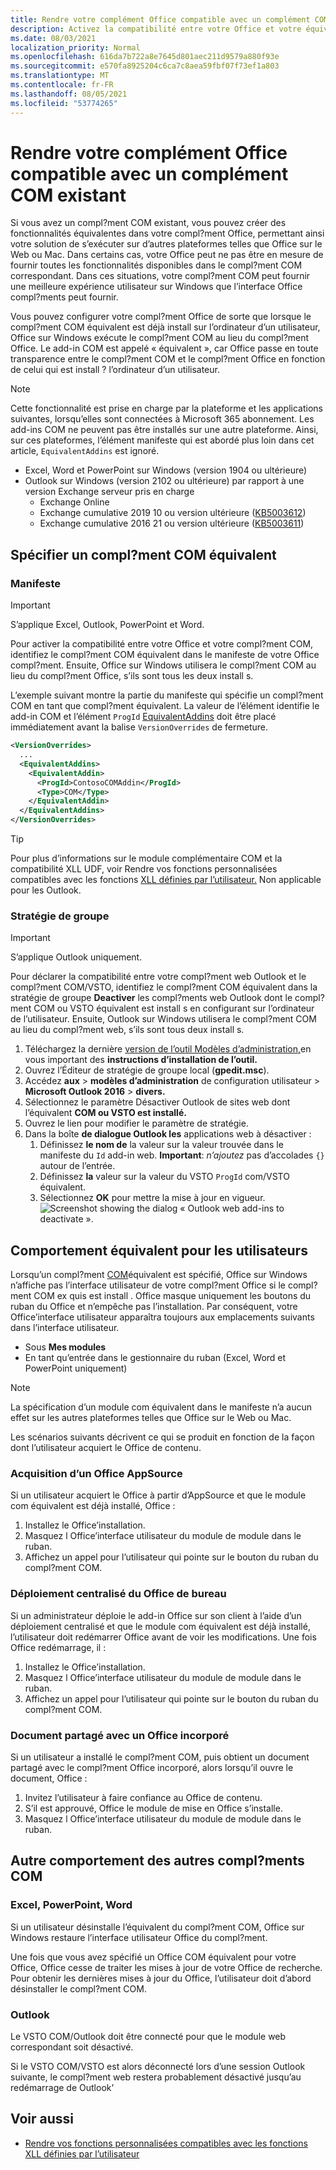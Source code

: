 ```yaml
---
title: Rendre votre complément Office compatible avec un complément COM existant
description: Activez la compatibilité entre votre Office et votre équivalent COM.
ms.date: 08/03/2021
localization_priority: Normal
ms.openlocfilehash: 616da7b722a8e7645d801aec211d9579a880f93e
ms.sourcegitcommit: e570fa8925204c6ca7c8aea59fbf07f73ef1a803
ms.translationtype: MT
ms.contentlocale: fr-FR
ms.lasthandoff: 08/05/2021
ms.locfileid: "53774265"
---
```

# <a name="make-your-office-add-in-compatible-with-an-existing-com-add-in"></a>Rendre votre complément Office compatible avec un complément COM existant

Si vous avez un compl?ment COM existant, vous pouvez créer des fonctionnalités équivalentes dans votre compl?ment Office, permettant ainsi votre solution de s’exécuter sur d’autres plateformes telles que Office sur le Web ou Mac. Dans certains cas, votre Office peut ne pas être en mesure de fournir toutes les fonctionnalités disponibles dans le compl?ment COM correspondant. Dans ces situations, votre compl?ment COM peut fournir une meilleure expérience utilisateur sur Windows que l’interface Office compl?ments peut fournir.

Vous pouvez configurer votre compl?ment Office de sorte que lorsque le compl?ment COM équivalent est déjà install sur l’ordinateur d’un utilisateur, Office sur Windows exécute le compl?ment COM au lieu du compl?ment Office. Le add-in COM est appelé « équivalent », car Office passe en toute transparence entre le compl?ment COM et le compl?ment Office en fonction de celui qui est install ? l’ordinateur d’un utilisateur.

> [!NOTE]
> Cette fonctionnalité est prise en charge par la plateforme et les applications suivantes, lorsqu’elles sont connectées à Microsoft 365 abonnement. Les add-ins COM ne peuvent pas être installés sur une autre plateforme. Ainsi, sur ces plateformes, l’élément manifeste qui est abordé plus loin dans cet article, `EquivalentAddins` est ignoré.
>
> - Excel, Word et PowerPoint sur Windows (version 1904 ou ultérieure)
> - Outlook sur Windows (version 2102 ou ultérieure) par rapport à une version Exchange serveur pris en charge
>   - Exchange Online
>   - Exchange cumulative 2019 10 ou version ultérieure ([KB5003612](https://support.microsoft.com/topic/cumulative-update-10-for-exchange-server-2019-kb5003612-b1434cad-3fbc-4dc3-844d-82568e8d4344))
>   - Exchange cumulative 2016 21 ou version ultérieure ([KB5003611](https://support.microsoft.com/topic/cumulative-update-21-for-exchange-server-2016-kb5003611-b7ba1656-abba-4a0b-9be9-dac45095d969))

## <a name="specify-an-equivalent-com-add-in"></a>Spécifier un compl?ment COM équivalent

### <a name="manifest"></a>Manifeste

> [!IMPORTANT]
> S’applique Excel, Outlook, PowerPoint et Word.

Pour activer la compatibilité entre votre Office et votre compl?ment COM, identifiez [](add-in-manifests.md) le compl?ment COM équivalent dans le manifeste de votre Office compl?ment. Ensuite, Office sur Windows utilisera le compl?ment COM au lieu du compl?ment Office, s’ils sont tous les deux install s.

L’exemple suivant montre la partie du manifeste qui spécifie un compl?ment COM en tant que compl?ment équivalent. La valeur de l’élément identifie le add-in COM et l’élément `ProgId` [EquivalentAddins](../reference/manifest/equivalentaddins.md) doit être placé immédiatement avant la balise `VersionOverrides` de fermeture.

```xml
<VersionOverrides>
  ...
  <EquivalentAddins>
    <EquivalentAddin>
      <ProgId>ContosoCOMAddin</ProgId>
      <Type>COM</Type>
    </EquivalentAddin>
  </EquivalentAddins>
</VersionOverrides>
```

> [!TIP]
> Pour plus d’informations sur le module complémentaire COM et la compatibilité XLL UDF, voir Rendre vos fonctions personnalisées compatibles avec les fonctions [XLL définies par l’utilisateur.](../excel/make-custom-functions-compatible-with-xll-udf.md) Non applicable pour les Outlook.

### <a name="group-policy"></a>Stratégie de groupe

> [!IMPORTANT]
> S’applique Outlook uniquement.

Pour déclarer la compatibilité entre votre compl?ment web Outlook et le compl?ment COM/VSTO, identifiez le compl?ment COM équivalent dans la stratégie de groupe **Deactiver** les compl?ments web Outlook dont le compl?ment COM ou VSTO équivalent est install s en configurant sur l’ordinateur de l’utilisateur. Ensuite, Outlook sur Windows utilisera le compl?ment COM au lieu du compl?ment web, s’ils sont tous deux install s.

1. Téléchargez la dernière [version de l’outil Modèles d’administration,](https://www.microsoft.com/download/details.aspx?id=49030)en vous important des **instructions d’installation de l’outil.**
1. Ouvrez l’Éditeur de stratégie de groupe local (**gpedit.msc**).
1. Accédez **aux**  >  **modèles d’administration** de configuration utilisateur   >  **Microsoft Outlook 2016**  >  **divers.**
1. Sélectionnez le paramètre Désactiver Outlook de sites web dont l’équivalent **COM ou VSTO est installé.**
1. Ouvrez le lien pour modifier le paramètre de stratégie.
1. Dans la boîte **de dialogue Outlook les** applications web à désactiver :
    1. Définissez **le nom de** la valeur sur la valeur trouvée dans le manifeste du `Id` add-in web. **Important**: *n’ajoutez* pas d’accolades `{}` autour de l’entrée.
    1. Définissez **la** valeur sur la valeur du VSTO `ProgId` com/VSTO équivalent.
    1. Sélectionnez **OK** pour mettre la mise à jour en vigueur.
    ![Screenshot showing the dialog « Outlook web add-ins to deactivate ».](../images/outlook-deactivate-gpo-dialog.png)

## <a name="equivalent-behavior-for-users"></a>Comportement équivalent pour les utilisateurs

Lorsqu’un compl?ment [COM](#specify-an-equivalent-com-add-in)équivalent est spécifié, Office sur Windows n’affiche pas l’interface utilisateur de votre compl?ment Office si le compl?ment COM ex quis est install . Office masque uniquement les boutons du ruban du Office et n’empêche pas l’installation. Par conséquent, votre Office’interface utilisateur apparaîtra toujours aux emplacements suivants dans l’interface utilisateur.

- Sous **Mes modules**
- En tant qu’entrée dans le gestionnaire du ruban (Excel, Word et PowerPoint uniquement)

> [!NOTE]
> La spécification d’un module com équivalent dans le manifeste n’a aucun effet sur les autres plateformes telles que Office sur le Web ou Mac.

Les scénarios suivants décrivent ce qui se produit en fonction de la façon dont l’utilisateur acquiert le Office de contenu.

### <a name="appsource-acquisition-of-an-office-add-in"></a>Acquisition d’un Office AppSource

Si un utilisateur acquiert le Office à partir d’AppSource et que le module com équivalent est déjà installé, Office :

1. Installez le Office’installation.
2. Masquez l Office’interface utilisateur du module de module dans le ruban.
3. Affichez un appel pour l’utilisateur qui pointe sur le bouton du ruban du compl?ment COM.

### <a name="centralized-deployment-of-office-add-in"></a>Déploiement centralisé du Office de bureau

Si un administrateur déploie le add-in Office sur son client à l’aide d’un déploiement centralisé et que le module com équivalent est déjà installé, l’utilisateur doit redémarrer Office avant de voir les modifications. Une fois Office redémarrage, il :

1. Installez le Office’installation.
2. Masquez l Office’interface utilisateur du module de module dans le ruban.
3. Affichez un appel pour l’utilisateur qui pointe sur le bouton du ruban du compl?ment COM.

### <a name="document-shared-with-embedded-office-add-in"></a>Document partagé avec un Office incorporé

Si un utilisateur a installé le compl?ment COM, puis obtient un document partagé avec le compl?ment Office incorporé, alors lorsqu’il ouvre le document, Office :

1. Invitez l’utilisateur à faire confiance au Office de contenu.
2. S’il est approuvé, Office le module de mise en Office s’installe.
3. Masquez l Office’interface utilisateur du module de module dans le ruban.

## <a name="other-com-add-in-behavior"></a>Autre comportement des autres compl?ments COM

### <a name="excel-powerpoint-word"></a>Excel, PowerPoint, Word

Si un utilisateur désinstalle l’équivalent du compl?ment COM, Office sur Windows restaure l’interface utilisateur Office du compl?ment.

Une fois que vous avez spécifié un Office COM équivalent pour votre Office, Office cesse de traiter les mises à jour de votre Office de recherche. Pour obtenir les dernières mises à jour du Office, l’utilisateur doit d’abord désinstaller le compl?ment COM.

### <a name="outlook"></a>Outlook

Le VSTO COM/Outlook doit être connecté pour que le module web correspondant soit désactivé.

Si le VSTO COM/VSTO est alors déconnecté lors d’une session Outlook suivante, le compl?ment web restera probablement désactivé jusqu’au redémarrage de Outlook'

## <a name="see-also"></a>Voir aussi

- [Rendre vos fonctions personnalisées compatibles avec les fonctions XLL définies par l’utilisateur](../excel/make-custom-functions-compatible-with-xll-udf.md)
